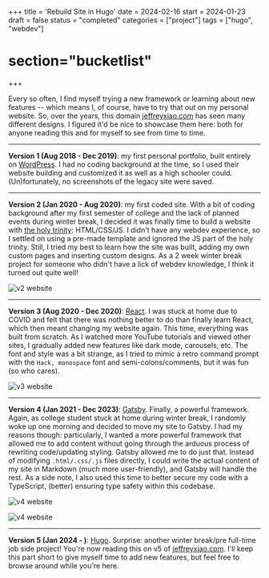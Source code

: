 +++
title = 'Rebuild Site in Hugo'
date = 2024-02-16
start = 2024-01-23
draft = false
status = "completed"
categories = ["project"]
tags = ["hugo", "webdev"]
# section="bucketlist"
+++

Every so often, I find myself trying a new framework or learning about new features -- which means I, of course, have to try that out on my personal website.  So, over the years, this domain [jeffreyxiao.com](https://jeffreyxiao.com) has seen many different designs.  I figured it'd be nice to showcase them here: both for anyone reading this and for myself to see from time to time.

---

**Version 1 (Aug 2018 - Dec 2019)**: my first personal portfolio, built entirely on [WordPress](https://wordpress.com/). I had no coding background at the time, so I used their website building and customized it as well as a high schooler could.  (Un)fortunately, no screenshots of the legacy site were saved.

---

**Version 2 (Jan 2020 - Aug 2020)**: my first coded site. With a bit of coding background after my first semester of college and the lack of planned events during winter break, I decided it was finally time to build a website with [the holy trinity](https://medium.com/@supallam/the-holy-trinity-a9a0f7a9acbb): HTML/CSS/JS.  I didn't have any webdev experience, so I settled on using a pre-made template and ignored the JS part of the holy trinity.  Still, I tried my best to learn how the site was built, adding my own custom pages and inserting custom designs. As a 2 week winter break project for someone who didn't have a lick of webdev knowledge, I think it turned out quite well!

![v2 website](/images/websites/v1.jpg)

---

**Version 3 (Aug 2020 - Dec 2020)**: [React](https://react.dev/).  I was stuck at home due to COVID and felt that there was nothing better to do than finally learn React, which then meant changing my website again.  This time, everything was built from scratch.  As I watched more YouTube tutorials and viewed other sites, I gradually added new features like dark mode, carousels, etc. The font and style was a bit strange, as I tried to mimic a retro command prompt with the `Hack, monospace` font and semi-colons/comments, but it was fun (so who cares).

![v3 website](/images/websites/v2.jpg)

---

**Version 4 (Jan 2021 - Dec 2023)**: [Gatsby](https://www.gatsbyjs.com/). Finally, a powerful framework. Again, as college student stuck at home during winter break, I randomly woke up one morning and decided to move my site to Gatsby.  I had my reasons though: particularly, I wanted a more powerful framework that allowed me to add content without going through the arduous process of rewriting code/updating styling.  Gatsby allowed me to do just that.  Instead of modifying `.html/.css/.js` files directly, I could write the actual content of my site in Markdown (much more user-friendly), and Gatsby will handle the rest.  As a side note, I also used this time to better secure my code with a TypeScript, (better) ensuring type safety within this codebase.

![v4 website](/images/websites/v3-1.jpg)

![v4 website](/images/websites/v3-2.jpg)

---

**Version 5 (Jan 2024 - )**: [Hugo](https://gohugo.io/). Surprise: another winter break/pre full-time job side project! You're now reading this on v5 of [jeffreyxiao.com](https://jeffreyxiao.com). I'll keep this part short to give myself time to add new features, but feel free to browse around while you're here.